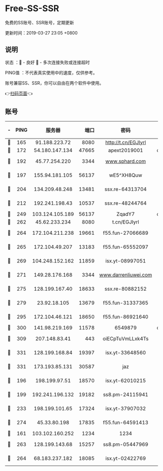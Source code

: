 # Free-SS-SSR

免费的SS账号、SSR账号，定期更新

更新时间：2019-03-27 23:05 +0800

## 说明

状态     ：🙂 - 良好 🙁 - 多次连接失败或连接超时

PING值   ：不代表真实使用中的速度，仅供参考。

账号兼容SS、SSR，你可以自由在两个软件中使用。

👉[扫码页面](https://liesauer.github.io/Free-SS-SSR/)👈

## 账号

|-|PING|服务器|端口|密码|加密方式|区域|
|:----:|:----:|:-----:|-----:|:----:|:----:|:----:|
|🙂|165|91.188.223.72|8080|http://t.cn/EGJIyrl|rc4-md5|RU|
|🙂|172|54.180.147.134|47665|apext2019001|chacha20|KR|
|🙂|192|45.77.254.220|3344|www.sphard.com|aes-256-cfb|SG|
|🙂|197|155.94.181.105|56137|wE5^XH8Quw|aes-256-cfb|US|
|🙂|204|134.209.48.248|13481|ssx.re-64313704|aes-256-cfb|US|
|🙂|212|192.241.198.43|10537|ssx.re-48244764|aes-256-cfb|US|
|🙂|249|103.124.105.189|56137|ZqadY7|chacha20|US|
|🙂|262|45.62.233.234|8080|t.cn/EGJIyrl|rc4-md5|CA|
|🙂|264|172.104.211.238|19661|f55.fun-27066689|aes-256-cfb|US|
|🙂|265|172.104.49.207|13183|f55.fun-65552097|aes-256-cfb|SG|
|🙂|269|104.248.152.162|11859|isx.yt-08997051|aes-256-cfb|SG|
|🙂|271|149.28.176.168|3344|www.darrenliuwei.com|aes-256-cfb|AU|
|🙂|275|128.199.167.40|18633|ssx.re-80882152|aes-256-cfb|SG|
|🙂|279|23.92.18.105|13679|f55.fun-31337365|aes-256-cfb|US|
|🙂|295|172.104.46.121|18650|f55.fun-86921640|aes-256-cfb|SG|
|🙂|300|141.98.219.169|11578|6549879|chacha20|US|
|🙂|309|207.148.83.41|443|oiECpTuVmLLxk4Ts|aes-256-cfb|AU|
|🙂|331|128.199.168.84|19397|isx.yt-33648560|aes-256-cfb|SG|
|🙂|331|173.193.85.131|30587|jaz|aes-256-cfb|US|
|🙂|196|198.199.97.51|18570|isx.yt-62010215|aes-256-cfb|US|
|🙂|199|192.241.196.132|19182|ss8.pm-24115941|aes-256-cfb|US|
|🙂|233|198.199.101.65|17324|isx.yt-37907032|aes-256-cfb|US|
|🙂|274|45.33.80.198|17835|f55.fun-64591413|aes-256-cfb|US|
|🙁|161|103.102.160.252|1234|1234|rc4-md5|JP|
|🙁|263|128.199.143.68|15257|ss8.pm-05447969|aes-256-cfb|SG|
|🙁|264|68.183.237.182|18085|isx.yt-02422769|aes-256-cfb|SG|
